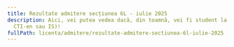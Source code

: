 ```yaml
---
title: Rezultate admitere secțiunea 6L - iulie 2025
description: Aici, vei putea vedea dacă, din toamnă, vei fi student la AC (CTI,
  CTI-en sau IS)!
fullPath: licenta/admitere/rezultate-admitere-sectiunea-6l-iulie-2025
---
```


